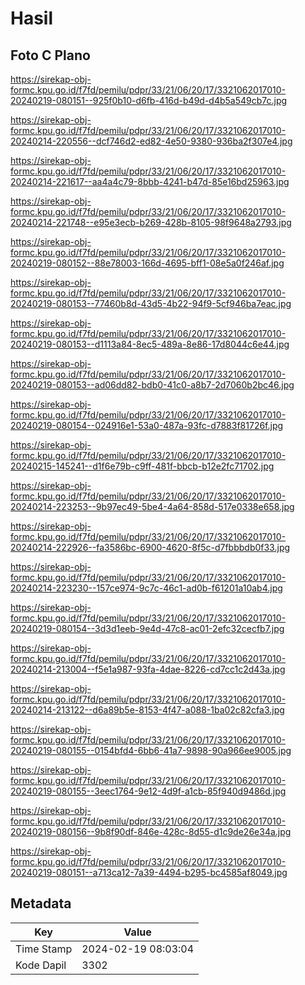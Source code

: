 # Hasil

## Foto C Plano

https://sirekap-obj-formc.kpu.go.id/f7fd/pemilu/pdpr/33/21/06/20/17/3321062017010-20240219-080151--925f0b10-d6fb-416d-b49d-d4b5a549cb7c.jpg

https://sirekap-obj-formc.kpu.go.id/f7fd/pemilu/pdpr/33/21/06/20/17/3321062017010-20240214-220556--dcf746d2-ed82-4e50-9380-936ba2f307e4.jpg

https://sirekap-obj-formc.kpu.go.id/f7fd/pemilu/pdpr/33/21/06/20/17/3321062017010-20240214-221617--aa4a4c79-8bbb-4241-b47d-85e16bd25963.jpg

https://sirekap-obj-formc.kpu.go.id/f7fd/pemilu/pdpr/33/21/06/20/17/3321062017010-20240214-221748--e95e3ecb-b269-428b-8105-98f9648a2793.jpg

https://sirekap-obj-formc.kpu.go.id/f7fd/pemilu/pdpr/33/21/06/20/17/3321062017010-20240219-080152--88e78003-166d-4695-bff1-08e5a0f246af.jpg

https://sirekap-obj-formc.kpu.go.id/f7fd/pemilu/pdpr/33/21/06/20/17/3321062017010-20240219-080153--77460b8d-43d5-4b22-94f9-5cf946ba7eac.jpg

https://sirekap-obj-formc.kpu.go.id/f7fd/pemilu/pdpr/33/21/06/20/17/3321062017010-20240219-080153--d1113a84-8ec5-489a-8e86-17d8044c6e44.jpg

https://sirekap-obj-formc.kpu.go.id/f7fd/pemilu/pdpr/33/21/06/20/17/3321062017010-20240219-080153--ad06dd82-bdb0-41c0-a8b7-2d7060b2bc46.jpg

https://sirekap-obj-formc.kpu.go.id/f7fd/pemilu/pdpr/33/21/06/20/17/3321062017010-20240219-080154--024916e1-53a0-487a-93fc-d7883f81726f.jpg

https://sirekap-obj-formc.kpu.go.id/f7fd/pemilu/pdpr/33/21/06/20/17/3321062017010-20240215-145241--d1f6e79b-c9ff-481f-bbcb-b12e2fc71702.jpg

https://sirekap-obj-formc.kpu.go.id/f7fd/pemilu/pdpr/33/21/06/20/17/3321062017010-20240214-223253--9b97ec49-5be4-4a64-858d-517e0338e658.jpg

https://sirekap-obj-formc.kpu.go.id/f7fd/pemilu/pdpr/33/21/06/20/17/3321062017010-20240214-222926--fa3586bc-6900-4620-8f5c-d7fbbbdb0f33.jpg

https://sirekap-obj-formc.kpu.go.id/f7fd/pemilu/pdpr/33/21/06/20/17/3321062017010-20240214-223230--157ce974-9c7c-46c1-ad0b-f61201a10ab4.jpg

https://sirekap-obj-formc.kpu.go.id/f7fd/pemilu/pdpr/33/21/06/20/17/3321062017010-20240219-080154--3d3d1eeb-9e4d-47c8-ac01-2efc32cecfb7.jpg

https://sirekap-obj-formc.kpu.go.id/f7fd/pemilu/pdpr/33/21/06/20/17/3321062017010-20240214-213004--f5e1a987-93fa-4dae-8226-cd7cc1c2d43a.jpg

https://sirekap-obj-formc.kpu.go.id/f7fd/pemilu/pdpr/33/21/06/20/17/3321062017010-20240214-213122--d6a89b5e-8153-4f47-a088-1ba02c82cfa3.jpg

https://sirekap-obj-formc.kpu.go.id/f7fd/pemilu/pdpr/33/21/06/20/17/3321062017010-20240219-080155--0154bfd4-6bb6-41a7-9898-90a966ee9005.jpg

https://sirekap-obj-formc.kpu.go.id/f7fd/pemilu/pdpr/33/21/06/20/17/3321062017010-20240219-080155--3eec1764-9e12-4d9f-a1cb-85f940d9486d.jpg

https://sirekap-obj-formc.kpu.go.id/f7fd/pemilu/pdpr/33/21/06/20/17/3321062017010-20240219-080156--9b8f90df-846e-428c-8d55-d1c9de26e34a.jpg

https://sirekap-obj-formc.kpu.go.id/f7fd/pemilu/pdpr/33/21/06/20/17/3321062017010-20240219-080151--a713ca12-7a39-4494-b295-bc4585af8049.jpg


## Metadata

| Key        | Value               |
| ---------- | ------------------- |
| Time Stamp | 2024-02-19 08:03:04 |
| Kode Dapil | 3302                |



